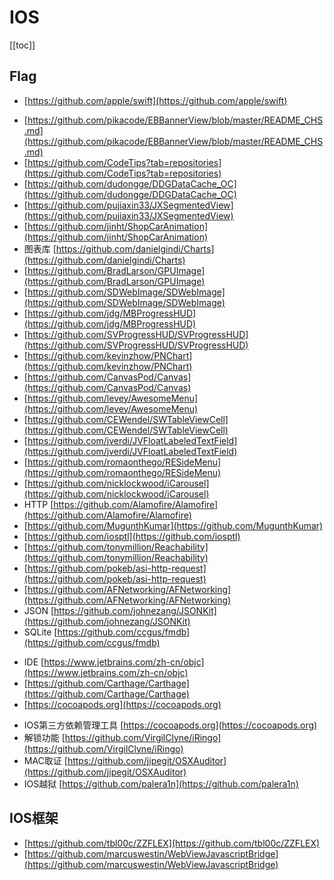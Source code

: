 
# IOS

[[toc]]


## Flag

+ [https://github.com/apple/swift](https://github.com/apple/swift)


* [https://github.com/pikacode/EBBannerView/blob/master/README_CHS.md](https://github.com/pikacode/EBBannerView/blob/master/README_CHS.md)
* [https://github.com/CodeTips?tab=repositories](https://github.com/CodeTips?tab=repositories)
* [https://github.com/dudongge/DDGDataCache_OC](https://github.com/dudongge/DDGDataCache_OC)
* [https://github.com/pujiaxin33/JXSegmentedView](https://github.com/pujiaxin33/JXSegmentedView)
* [https://github.com/jinht/ShopCarAnimation](https://github.com/jinht/ShopCarAnimation)
* 图表库 [https://github.com/danielgindi/Charts](https://github.com/danielgindi/Charts)
* [https://github.com/BradLarson/GPUImage](https://github.com/BradLarson/GPUImage)
* [https://github.com/SDWebImage/SDWebImage](https://github.com/SDWebImage/SDWebImage)
* [https://github.com/jdg/MBProgressHUD](https://github.com/jdg/MBProgressHUD)
* [https://github.com/SVProgressHUD/SVProgressHUD](https://github.com/SVProgressHUD/SVProgressHUD)
* [https://github.com/kevinzhow/PNChart](https://github.com/kevinzhow/PNChart)
* [https://github.com/CanvasPod/Canvas](https://github.com/CanvasPod/Canvas)
* [https://github.com/levey/AwesomeMenu](https://github.com/levey/AwesomeMenu)
* [https://github.com/CEWendel/SWTableViewCell](https://github.com/CEWendel/SWTableViewCell)
* [https://github.com/jverdi/JVFloatLabeledTextField](https://github.com/jverdi/JVFloatLabeledTextField)
* [https://github.com/romaonthego/RESideMenu](https://github.com/romaonthego/RESideMenu)
* [https://github.com/nicklockwood/iCarousel](https://github.com/nicklockwood/iCarousel)
* HTTP [https://github.com/Alamofire/Alamofire](https://github.com/Alamofire/Alamofire)
* [https://github.com/MugunthKumar](https://github.com/MugunthKumar)
* [https://github.com/iosptl](https://github.com/iosptl)
* [https://github.com/tonymillion/Reachability](https://github.com/tonymillion/Reachability)
* [https://github.com/pokeb/asi-http-request](https://github.com/pokeb/asi-http-request)
* [https://github.com/AFNetworking/AFNetworking](https://github.com/AFNetworking/AFNetworking)
* JSON [https://github.com/johnezang/JSONKit](https://github.com/johnezang/JSONKit)
* SQLite [https://github.com/ccgus/fmdb](https://github.com/ccgus/fmdb)


+ IDE [https://www.jetbrains.com/zh-cn/objc](https://www.jetbrains.com/zh-cn/objc)
+ [https://github.com/Carthage/Carthage](https://github.com/Carthage/Carthage)
+ [https://cocoapods.org](https://cocoapods.org)



- IOS第三方依赖管理工具 [https://cocoapods.org](https://cocoapods.org)
- 解锁功能 [https://github.com/VirgilClyne/iRingo](https://github.com/VirgilClyne/iRingo)
- MAC取证 [https://github.com/jipegit/OSXAuditor](https://github.com/jipegit/OSXAuditor)
- IOS越狱 [https://github.com/palera1n](https://github.com/palera1n)



## IOS框架

* [https://github.com/tbl00c/ZZFLEX](https://github.com/tbl00c/ZZFLEX)
* [https://github.com/marcuswestin/WebViewJavascriptBridge](https://github.com/marcuswestin/WebViewJavascriptBridge)

